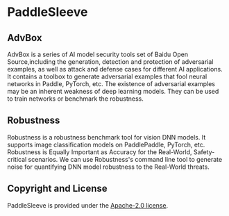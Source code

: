 PaddleSleeve
===

## AdvBox 

AdvBox is a series of AI model security tools set of Baidu Open Source,including the generation, detection and protection of adversarial examples, as well as attack and defense cases for different AI applications.
It contains a toolbox to generate adversarial examples that fool neural networks in Paddle, PyTorch, etc.
The existence of adversarial examples may be an inherent weakness of deep learning models. They can be used to train networks or benchmark the robustness.

## Robustness

Robustness is a robustness benchmark tool for vision DNN models. 
It supports image classification models on PaddlePaddle, PyTorch, etc. 
Robustness is Equally Important as Accuracy for the Real-World, Safety-critical scenarios.
We can use Robustness's command line tool to generate noise for quantifying DNN model robustness to the Real-World threats.

## Copyright and License
PaddleSleeve is provided under the [Apache-2.0 license](LICENSE).
